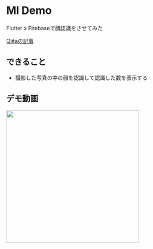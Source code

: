 # Ml Demo

Flutter x Firebaseで顔認識をさせてみた

[Qiitaの記事](https://qiita.com/mu-suke08/items/8412cbf170fae33df25f)

## できること

- 撮影した写真の中の顔を認識して認識した数を表示する

## デモ動画
<img src="/demo/ml_demo2.gif" width=350 />

